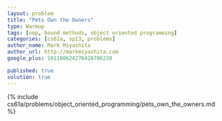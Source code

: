 ```yaml
---
layout: problem
title: "Pets Own the Owners"
type: Warmup
tags: [oop, bound methods, object oriented programming]
categories: [cs61a, sp13, problems]
author_name: Mark Miyashita
author_url: http://markmiyashita.com
google_plus: 101180624276428786239

published: true
solution: true
---
```


{% include cs61a/problems/object_oriented_programming/pets_own_the_owners.md %}